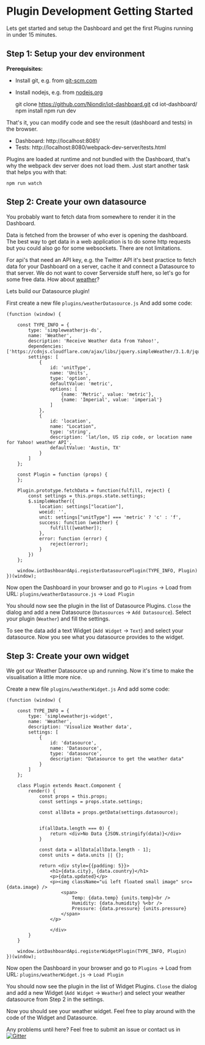# Plugin Development Getting Started

Lets get started and setup the Dashboard and get the first Plugins running in under 15 minutes.

## Step 1: Setup your dev environment

**Prerequisites:**
* Install git, e.g. from [git-scm.com](https://git-scm.com/)
* Install nodejs, e.g. from [nodejs.org](https://nodejs.org/en/)

    git clone https://github.com/Niondir/iot-dashboard.git
    cd iot-dashboard/
    npm install
    npm run dev

That's it, you can modify code and see the result (dashboard and tests) in the browser.

* Dashboard: http://localhost:8081/
* Tests: http://localhost:8080/webpack-dev-server/tests.html

Plugins are loaded at runtime and not bundled with the Dashboard, that's why the webpack dev server does not load them.
Just start another task that helps you with that:

    npm run watch

## Step 2: Create your own datasource

You probably want to fetch data from somewhere to render it in the Dashboard.

Data is fetched from the browser of who ever is opening the dashboard. The best way to get data in a web application is to do some http requests but you could also go for some websockets. There are not limitations.

For api's that need an API key, e.g. the Twitter API it's best practice to fetch data for your Dashboard on a server, cache it and connect a Datasource to that server. We do not want to cover Serverside stuff here, so let's go for some free data. How about [weather](http://simpleweatherjs.com/)?

Lets build our Datasource plugin!

First create a new file `plugins/weatherDatasource.js`
And add some code:

    (function (window) {

        const TYPE_INFO = {
            type: 'simpleweatherjs-ds',
            name: 'Weather',
            description: 'Receive Weather data from Yahoo!',
            dependencies: ['https://cdnjs.cloudflare.com/ajax/libs/jquery.simpleWeather/3.1.0/jquery.simpleWeather.min.js'],
            settings: [
                {
                    id: 'unitType',
                    name: 'Units',
                    type: 'option',
                    defaultValue: 'metric',
                    options: [
                        {name: 'Metric', value: 'metric'},
                        {name: 'Imperial', value: 'imperial'}
                    ]
                },
                {
                    id: 'location',
                    name: "Location",
                    type: 'string',
                    description: 'lat/lon, US zip code, or location name for Yahoo! weather API',
                    defaultValue: 'Austin, TX'
                }
            ]
        };

        const Plugin = function (props) {
        };

        Plugin.prototype.fetchData = function(fulfill, reject) {
            const settings = this.props.state.settings;
            $.simpleWeather({
                location: settings["location"],
                woeid: '',
                unit: settings["unitType"] === 'metric' ? 'c' : 'f',
                success: function (weather) {
                    fulfill([weather]);
                },
                error: function (error) {
                    reject(error);
                }
            })
        };

        window.iotDashboardApi.registerDatasourcePlugin(TYPE_INFO, Plugin)
    })(window);

Now open the Dashboard in your browser and go to `Plugins` -> Load from URL: `plugins/weatherDatasource.js` -> `Load Plugin`

You should now see the plugin in the list of Datasource Plugins.
`Close` the dialog and add a new Datasource (`Datasources` -> `Add Datasource`). Select your plugin (`Weather`) and fill the settings.

To see the data add a text Widget (`Add Widget` -> `Text`) and select your datasource. Now you see what you datasource provides to the widget.

## Step 3: Create your own widget

We got our Weather Datasource up and running. Now it's time to make the visualisation a little more nice.

Create a new file `plugins/weatherWidget.js`
And add some code:

    (function (window) {

        const TYPE_INFO = {
            type: 'simpleweatherjs-widget',
            name: 'Weather',
            description: 'Visualize Weather data',
            settings: [
                {
                    id: 'datasource',
                    name: 'Datasource',
                    type: 'datasource',
                    description: "Datasource to get the weather data"
                }
            ]
        };

        class Plugin extends React.Component {
            render() {
                const props = this.props;
                const settings = props.state.settings;

                const allData = props.getData(settings.datasource);


                if(allData.length === 0) {
                    return <div>No Data {JSON.stringify(data)}</div>
                }

                const data = allData[allData.length - 1];
                const units = data.units || {};

                return <div style={{padding: 5}}>
                    <h1>{data.city}, {data.country}</h1>
                    <p>{data.updated}</p>
                    <p><img className="ui left floated small image" src={data.image} />
                        <span>
                            Temp: {data.temp} {units.temp}<br />
                            Humidity: {data.humidity} %<br />
                            Pressure: {data.pressure} {units.pressure}
                        </span>
                    </p>

                    </div>
            }
        }

        window.iotDashboardApi.registerWidgetPlugin(TYPE_INFO, Plugin)
    })(window);


Now open the Dashboard in your browser and go to `Plugins` -> Load from URL: `plugins/weatherWidget.js` -> `Load Plugin`

You should now see the plugin in the list of Widget Plugins.
`Close` the dialog and add a new Widget (`Add Widget` -> `Weather`) and select your weather datasource from Step 2 in the settings.

Now you should see your weather widget. Feel free to play around with the code of the Widget and Datasource.

Any problems until here? Feel free to submit an issue or contact us in [![Gitter](https://badges.gitter.im/Niondir/iot-dashboard.svg)](https://gitter.im/Niondir/iot-dashboard?utm_source=badge&utm_medium=badge&utm_campaign=pr-badge&utm_content=body_badge)
